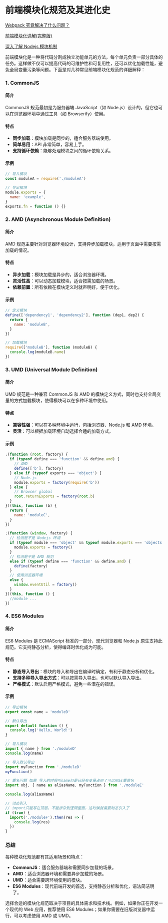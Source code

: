 # 前端模块化规范及其进化史

[Webpack 究竟解决了什么问题？](https://kaiwu.lagou.com/course/courseInfo.htm?courseId=88#/detail/pc?id=2261)

[前端模块化详解(完整版)](https://segmentfault.com/a/1190000017466120)

[深入了解 Nodejs 模块机制](https://juejin.cn/post/6844904030905303054)

前端模块化是一种将代码分割成独立功能单元的方法，每个单元负责一部分具体的任务。这样做不仅可以提高代码的可维护性和可复用性，还可以优化加载性能，避免全局变量污染等问题。下面是对几种常见前端模块化规范的详细解释：

### 1. CommonJS

#### 简介

CommonJS 规范最初是为服务器端 JavaScript（如 Node.js）设计的，但它也可以在浏览器环境中通过工具（如 Browserify）使用。

#### 特点

- **同步加载**：模块加载是同步的，适合服务器端使用。
- **简单易用**：API 非常简单，容易上手。
- **支持循环依赖**：能够处理模块之间的循环依赖关系。

#### 示例

```javascript
// 导入模块
const moduleA = require('./moduleA')

// 导出模块
module.exports = {
  name: 'example',
}
exports.fn = function () {}
```

### 2. AMD (Asynchronous Module Definition)

#### 简介

AMD 规范主要针对浏览器环境设计，支持异步加载模块，适用于页面中需要按需加载的情况。

#### 特点

- **异步加载**：模块加载是异步的，适合浏览器环境。
- **灵活性高**：可以动态加载模块，适合按需加载的场景。
- **依赖前置**：所有依赖在模块定义时就声明好，便于优化。

#### 示例

```javascript
// 定义模块
define(['dependency1', 'dependency2'], function (dep1, dep2) {
  return {
    name: 'moduleB',
  }
})

// 加载模块
require(['moduleB'], function (moduleB) {
  console.log(moduleB.name)
})
```

### 3. UMD (Universal Module Definition)

#### 简介

UMD 规范是一种兼容 CommonJS 和 AMD 的模块定义方式，同时也支持全局变量的方式加载模块，使得模块可以在多种环境中使用。

#### 特点

- **兼容性强**：可以在多种环境中运行，包括浏览器、Node.js 和 AMD 环境。
- **灵活**：可以根据加载环境自动选择合适的加载方式。

#### 示例

```javascript
;(function (root, factory) {
  if (typeof define === 'function' && define.amd) {
    // AMD
    define(['b'], factory)
  } else if (typeof exports === 'object') {
    // Node.js
    module.exports = factory(require('b'))
  } else {
    // Browser global
    root.returnExports = factory(root.b)
  }
})(this, function (b) {
  return {
    name: 'moduleC',
  }
})
```

```javascript
;(function (window, factory) {
  // 检测是不是 Nodejs 环境
  if (typeof module === 'object' && typeof module.exports === 'objects') {
    module.exports = factory()
  }
  // 检测是不是 AMD 规范
  else if (typeof define === 'function' && define.amd) {
    define(factory)
  }
  // 使用浏览器环境
  else {
    window.eventUtil = factory()
  }
})(this, function () {
  //module ...
})
```

### 4. ES6 Modules

#### 简介

ES6 Modules 是 ECMAScript 标准的一部分，现代浏览器和 Node.js 原生支持此规范。它支持静态分析，使得编译时优化成为可能。

#### 特点

- **静态导入导出**：模块的导入和导出在编译时确定，有利于静态分析和优化。
- **支持多种导入导出方式**：可以按需导入导出，也可以默认导入导出。
- **严格模式**：默认启用严格模式，避免一些潜在的错误。

#### 示例

```javascript
// 导出模块
export const name = 'moduleD'

// 默认导出
export default function () {
  console.log('Hello, World!')
}

// 导入模块
import { name } from './moduleD'
console.log(name)

// 导入默认导出
import myFunction from './moduleD'
myFunction()

// 重名问题 如果 导入的时候叫name但是已经有变量占用了可以用as重命名
import obj, { name as aliasName, myFunction } from './moduleE'

console.log(aliasName)

// 动态引入
// import只能写在顶层，不能掺杂到逻辑里面，这时候就需要动态引入了
if (true) {
  import('./moduleF').then(res => {
    console.log(res)
  })
}
```

### 总结

每种模块化规范都有其适用场景和特点：

- **CommonJS**：适合服务器端和需要同步加载的场景。
- **AMD**：适合浏览器环境和需要异步加载的场景。
- **UMD**：适合需要跨环境使用的模块。
- **ES6 Modules**：现代前端开发的首选，支持静态分析和优化，语法简洁明了。

选择合适的模块化规范取决于项目的具体需求和技术栈。例如，如果你正在开发一个现代的 Web 应用，推荐使用 ES6 Modules；如果你需要在旧版浏览器中运行，可以考虑使用 AMD 或 UMD。
